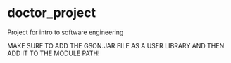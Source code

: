 # doctor_project
Project for intro to software engineering

MAKE SURE TO ADD THE GSON.JAR FILE AS A USER LIBRARY AND THEN ADD IT TO THE MODULE PATH!
